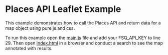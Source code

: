 # Places API Leaflet Example

This example demonstrates how to call the Places API and return data for a map object using pure js and css. 

To run this example open the [main.js](./js/main.js) file and add your FSQ_API_KEY to line 29. Then open [index.html](./index.html) in a browser and conduct a search to see the map annotated with results. 


